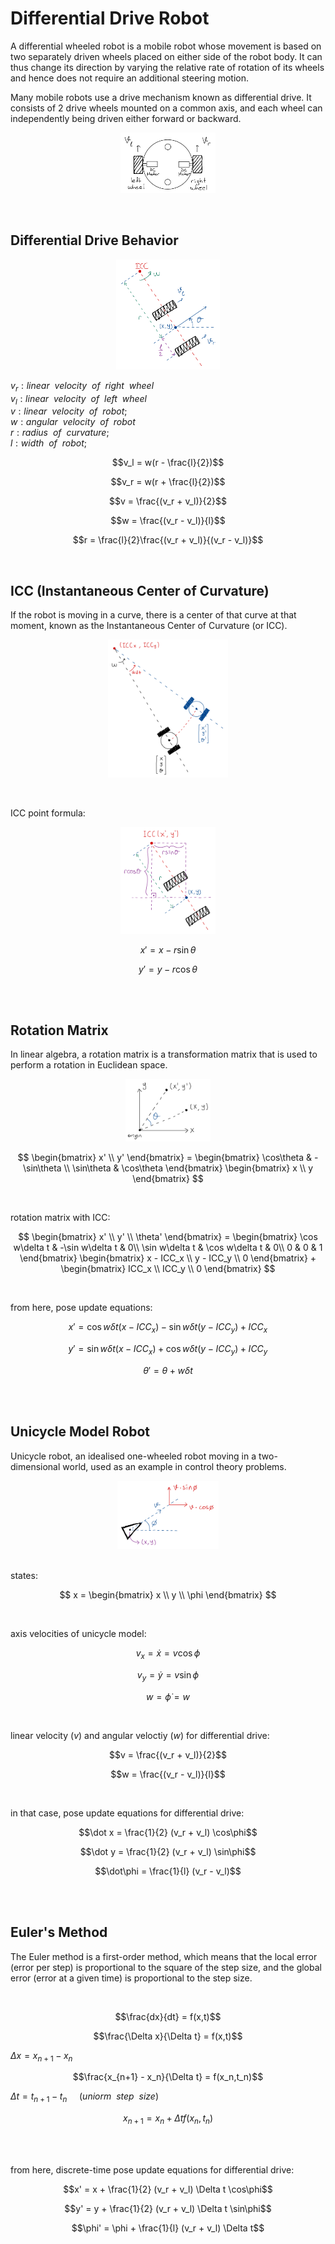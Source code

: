 # Differential Drive Robot

A differential wheeled robot is a mobile robot whose movement is based on two separately driven wheels placed on either side of the robot body. It can thus change its direction by varying the relative rate of rotation of its wheels and hence does not require an additional steering motion.

Many mobile robots use a drive mechanism known as differential drive. It consists of 2 drive wheels mounted on a common axis, and each wheel can independently being driven either forward or backward.

<p align="center">
  <img src="https://github.com/abdullahdangac/Differential-Drive-Robot-Simulations/blob/main/images/differential_drive_robot.png" alt="Differential Drive Robot" width="30%" height="30%" title="Differential Drive Robot">
</p>


<br />


## Differential Drive Behavior

<p align="center">
  <img src="https://github.com/abdullahdangac/Differential-Drive-Robot-Simulations/blob/main/images/robot_by_icc.png" alt="Robot by ICC" width="33%" height="33%" title="Robot by ICC">
</p>

$v_r : linear$&nbsp; $velocity$&nbsp; $of$&nbsp; $right$&nbsp; $wheel$  
$v_l : linear$&nbsp; $velocity$&nbsp; $of$&nbsp; $left$&nbsp; $wheel$  
$v : linear$&nbsp; $velocity$&nbsp; $of$&nbsp; $robot$;  
$w : angular$&nbsp; $velocity$&nbsp; $of$&nbsp; $robot$  
$r : radius$&nbsp; $of$&nbsp; $curvature$;  
$l : width$&nbsp; $of$&nbsp; $robot$;

$$v_l = w(r - \frac{l}{2})$$  

$$v_r = w(r + \frac{l}{2})$$   

$$v = \frac{(v_r + v_l)}{2}$$  

$$w = \frac{(v_r - v_l)}{l}$$

$$r = \frac{l}{2}\frac{(v_r + v_l)}{(v_r - v_l)}$$  


<br />


## ICC (Instantaneous Center of Curvature)

If the robot is moving in a curve, there is a center of that curve at that moment, known as the Instantaneous Center of Curvature (or ICC).

<p align="center">
  <img src="https://github.com/abdullahdangac/Differential-Drive-Robot-Simulations/blob/main/images/icc_pose_update.png" alt="ICC Pose Update" width="38%" height="38%" title="ICC Pose Update">
</p>


<br />

ICC point formula:

<p align="center">
  <img src="https://github.com/abdullahdangac/Differential-Drive-Robot-Simulations/blob/main/images/icc_point.png" alt="ICC Point" width="30%" height="30%" title="ICC Point">


$$x' = x - r\sin⁡\theta$$

$$y' = y - r\cos\theta$$  


<br />
<br />


## Rotation Matrix

In linear algebra, a rotation matrix is a transformation matrix that is used to perform a rotation in Euclidean space.

<p align="center">
  <img src="https://github.com/abdullahdangac/Differential-Drive-Robot-Simulations/blob/main/images/rotation.png" alt="Rotation" width="27%" height="27%" title="Rotation">
</p>

$$
\begin{bmatrix} 
x' \\
y' 
\end{bmatrix} = 
\begin{bmatrix} 
\cos\theta & -\sin⁡\theta \\
\sin⁡\theta & \cos\theta
\end{bmatrix} 
\begin{bmatrix} 
x \\
y 
\end{bmatrix}
$$


<br />

rotation matrix with ICC:

$$
\begin{bmatrix} 
x' \\
y' \\
\theta'
\end{bmatrix} = 
\begin{bmatrix} 
\cos w\delta t & -\sin⁡ w\delta t & 0\\ 
\sin⁡ w\delta t & \cos w\delta t & 0\\
0 & 0 & 1
\end{bmatrix} 
\begin{bmatrix} 
x - ICC_x \\
y - ICC_y \\
0
\end{bmatrix} +
\begin{bmatrix} 
ICC_x \\
ICC_y \\
0
\end{bmatrix}
$$


<br />

from here, pose update equations:

$$x' = \cos ⁡w\delta t (x - ICC_x) - \sin ⁡w\delta t (y - ICC_y) + ICC_x$$

$$y' = \sin⁡ w\delta t (x - ICC_x) + \cos⁡ w\delta t (y - ICC_y) + ICC_y$$  

$$\theta' = \theta + w\delta t$$  


<br />
<br />


## Unicycle Model Robot

Unicycle robot, an idealised one-wheeled robot moving in a two-dimensional world, used as an example in control theory problems.

<p align="center">
  <img src="https://github.com/abdullahdangac/Differential-Drive-Robot-Simulations/blob/main/images/unicycle_model.png" alt="Unicycle Model" width="32%" height="32%" title="Unicycle Model">
</p>

<br />
states:

$$
x = \begin{bmatrix} 
x \\
y \\
\phi
\end{bmatrix}
$$


<br />

axis velocities of unicycle model:

$$v_x = \dot x = v\cos⁡\phi$$

$$v_y = \dot y = v\sin⁡\phi$$

$$w = \dot\phi = w$$


<br />

linear velocity $(v)$ and angular veloctiy $(w)$ for differential drive:

$$v = \frac{(v_r + v_l)}{2}$$

$$w = \frac{(v_r - v_l)}{l}$$


<br />

in that case, pose update equations for differential drive:

$$\dot x = \frac{1}{2} (v_r + v_l) \cos⁡\phi$$

$$\dot y = \frac{1}{2} (v_r + v_l) \sin⁡\phi$$  

$$\dot\phi = \frac{1}{l} (v_r - v_l)$$  


<br />
<br />


## Euler's Method

The Euler method is a first-order method, which means that the local error (error per step) is proportional to the square of the step size, and the global error (error at a given time) is proportional to the step size.

<br />

$$\frac{dx}{dt} = f(x,t)$$

$$\frac{\Delta x}{\Delta t} = f(x,t)$$

$\Delta x = x_{n+1} - x_n$

$$\frac{x_{n+1} - x_n}{\Delta t} = f(x_n,t_n)$$

$\Delta t = t_{n+1} - t_n$ &nbsp; &nbsp; $(uniorm$&nbsp; $step$&nbsp; $size)$

$$x_{n+1} = x_n + \Delta t f(x_n, t_n)$$


<br />
<br />

from here, discrete-time pose update equations for differential drive:

$$x' = x + \frac{1}{2} (v_r + v_l) \Delta t \cos⁡\phi$$

$$y' = y + \frac{1}{2} (v_r + v_l) \Delta t \sin⁡\phi$$  

$$\phi' = \phi + \frac{1}{l} (v_r + v_l) \Delta t$$